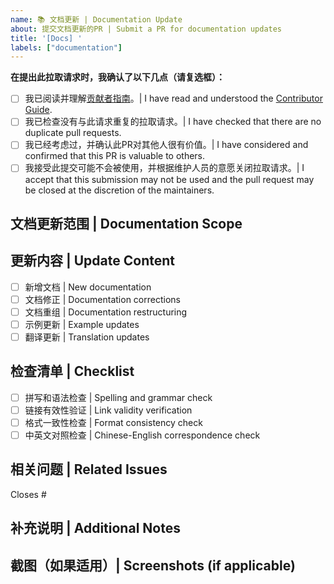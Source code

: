 ```yaml
---
name: 📚 文档更新 | Documentation Update
about: 提交文档更新的PR | Submit a PR for documentation updates
title: '[Docs] '
labels: ["documentation"]
---
```


**在提出此拉取请求时，我确认了以下几点（请复选框）：**

- [ ] 我已阅读并理解[贡献者指南](https://github.com/freeCodeCamp/how-to-contribute-to-open-source/blob/main/README-CN.md)。| I have read and understood the [Contributor Guide](https://github.com/freeCodeCamp/how-to-contribute-to-open-source/blob/main/README-CN.md).
- [ ] 我已检查没有与此请求重复的拉取请求。| I have checked that there are no duplicate pull requests.
- [ ] 我已经考虑过，并确认此PR对其他人很有价值。| I have considered and confirmed that this PR is valuable to others.
- [ ] 我接受此提交可能不会被使用，并根据维护人员的意愿关闭拉取请求。| I accept that this submission may not be used and the pull request may be closed at the discretion of the maintainers.

## 文档更新范围 | Documentation Scope
<!-- 请说明更新了哪些文档 | Please specify which documentation has been updated -->

## 更新内容 | Update Content
<!-- 请列出主要的更新内容 | Please list the main updates -->
- [ ] 新增文档 | New documentation
- [ ] 文档修正 | Documentation corrections
- [ ] 文档重组 | Documentation restructuring
- [ ] 示例更新 | Example updates
- [ ] 翻译更新 | Translation updates

## 检查清单 | Checklist
- [ ] 拼写和语法检查 | Spelling and grammar check
- [ ] 链接有效性验证 | Link validity verification
- [ ] 格式一致性检查 | Format consistency check
- [ ] 中英文对照检查 | Chinese-English correspondence check

## 相关问题 | Related Issues
<!-- 请链接相关的Issue | Please link related issues -->
Closes #

## 补充说明 | Additional Notes
<!-- 任何其他需要说明的信息 | Any other information that needs to be shared -->

## 截图（如果适用）| Screenshots (if applicable)
<!-- 如果有文档格式或布局变更，请提供截图 | If there are format or layout changes, please provide screenshots --> 
